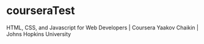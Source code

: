 # courseraTest
HTML, CSS, and Javascript for Web Developers | Coursera   Yaakov Chaikin | Johns Hopkins University
